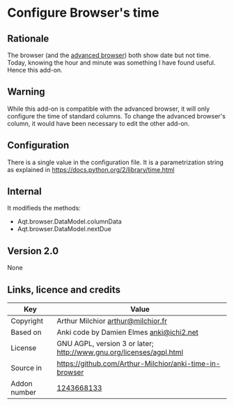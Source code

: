 # Configure Browser's time
## Rationale
The browser (and the [advanced browser](https://ankiweb.net/shared/info/874215009)) both show date but not time. Today, knowing the hour and minute was something I have found useful. Hence this add-on.


## Warning
While this add-on is compatible with the advanced browser, it will only configure the time of standard columns. To change the advanced browser's column, it would have been necessary to edit the other add-on.

## Configuration
There is a single value in the configuration file. It is a parametrization string as explained in https://docs.python.org/2/library/time.html
## Internal
It modifieds the methods:
* Aqt.browser.DataModel.columnData
* Aqt.browser.DataModel.nextDue

## Version 2.0
None

## Links, licence and credits

Key         |Value
------------|-------------------------------------------------------------------
Copyright   | Arthur Milchior <arthur@milchior.fr>
Based on    | Anki code by Damien Elmes <anki@ichi2.net>
License     | GNU AGPL, version 3 or later; http://www.gnu.org/licenses/agpl.html
Source in   | https://github.com/Arthur-Milchior/anki-time-in-browser
Addon number| [1243668133](https://ankiweb.net/shared/info/1243668133)
